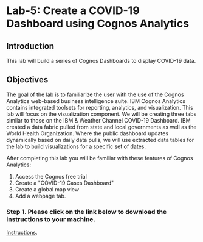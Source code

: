 # Lab-5: Create a COVID-19 Dashboard using Cognos Analytics

## Introduction

This lab will build a series of Cognos Dashboards to display COVID-19 data.

## Objectives

The goal of the lab is to familiarize the user with the use of the Cognos Analytics web-based business intelligence suite. IBM Cognos Analytics contains integrated toolsets for reporting, analytics, and visualization. This lab will focus on the visualization component.
We will be creating three tabs similar to those on the IBM & Weather Channel COVID-19 Dashboard. IBM created a data fabric pulled from state and local governments as well as the World Health Organization. Where the public dashboard updates dynamically based on daily data pulls, we will use extracted data tables for the lab to build visualizations for a specific set of dates.

After completing this lab you will be familiar with these features of Cognos Analytics:

1. Access the Cognos free trial
2. Create a "COVID-19 Cases Dashboard"
3. Create a global map view
4. Add a webpage tab.

### Step 1. Please click on the link below to download the instructions to your machine.

[Instructions](https://github.com/bleonardb3/AI_POT_07-29-2021/raw/main/Lab-5/CognosAnalyticsv07-29-2021.pdf).

